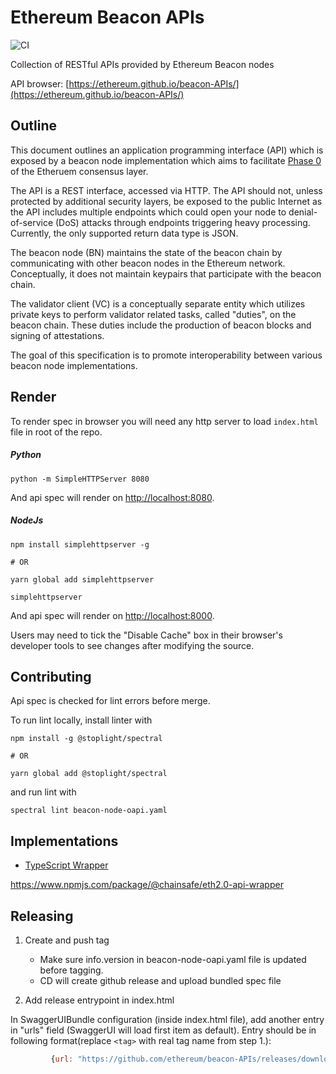 # Ethereum Beacon APIs

![CI](https://github.com/ethereum/beacon-APIs/workflows/CI/badge.svg)

Collection of RESTful APIs provided by Ethereum Beacon nodes

API browser: [https://ethereum.github.io/beacon-APIs/](https://ethereum.github.io/beacon-APIs/)

## Outline

This document outlines an application programming interface (API) which is exposed by a beacon node implementation
 which aims to facilitate [Phase 0](https://github.com/ethereum/eth2.0-specs#phase-0) of the Etheruem consensus layer.

The API is a REST interface, accessed via HTTP. The API should not, unless protected by additional security layers, be exposed to the public Internet as the API includes multiple endpoints which could open your node to denial-of-service (DoS) attacks through endpoints triggering heavy processing.
 Currently, the only supported return data type is JSON.

The beacon node (BN) maintains the state of the beacon chain by communicating with other beacon nodes in the Ethereum network.
Conceptually, it does not maintain keypairs that participate with the beacon chain.

The validator client (VC) is a conceptually separate entity which utilizes private keys 
to perform validator related tasks, called "duties", on the beacon chain.
 These duties include the production of beacon blocks and signing of attestations.

The goal of this specification is to promote interoperability between various beacon node implementations.

## Render 
To render spec in browser you will need any http server to load `index.html` file
in root of the repo.

##### Python
```
python -m SimpleHTTPServer 8080
```
And api spec will render on [http://localhost:8080](http://localhost:8080).

##### NodeJs
```
npm install simplehttpserver -g

# OR

yarn global add simplehttpserver

simplehttpserver
```
And api spec will render on [http://localhost:8000](http://localhost:8000).

Users may need to tick the "Disable Cache" box in their browser's developer tools to see changes after modifying the source. 

## Contributing
Api spec is checked for lint errors before merge. 

To run lint locally, install linter with
```
npm install -g @stoplight/spectral

# OR

yarn global add @stoplight/spectral
```
and run lint with
```
spectral lint beacon-node-oapi.yaml 
```

## Implementations

- [TypeScript Wrapper](https://www.npmjs.com/package/@chainsafe/eth2.0-api-wrapper)

https://www.npmjs.com/package/@chainsafe/eth2.0-api-wrapper
## Releasing

1. Create and push tag

   - Make sure info.version in beacon-node-oapi.yaml file is updated before tagging.
   - CD will create github release and upload bundled spec file
   
2. Add release entrypoint in index.html

In SwaggerUIBundle configuration (inside index.html file), add another entry in "urls" field (SwaggerUI will load first item as default).
Entry should be in following format(replace `<tag>` with real tag name from step 1.):
```javascript
         {url: "https://github.com/ethereum/beacon-APIs/releases/download/<tag>/beacon-node-oapi.yaml", name: "<tag>"},
```
